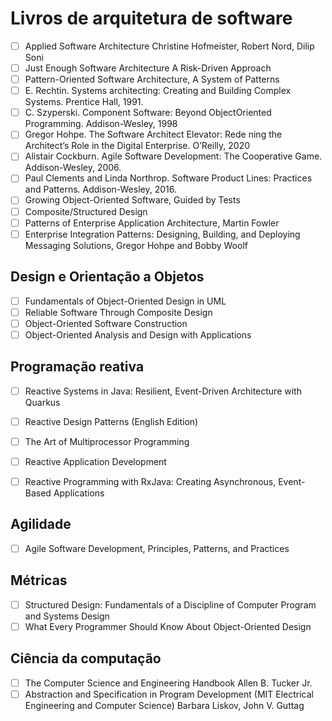 # Livros de arquitetura de software

- [ ] Applied Software Architecture Christine Hofmeister, Robert Nord, Dilip Soni
- [ ] Just Enough Software Architecture A Risk-Driven Approach
- [ ] Pattern-Oriented Software Architecture, A System of Patterns
- [ ] E. Rechtin. Systems architecting: Creating and Building Complex Systems. Prentice Hall, 1991. 
- [ ] C. Szyperski. Component Software: Beyond ObjectOriented Programming. Addison-Wesley, 1998
- [ ] Gregor Hohpe. The Software Architect Elevator: Rede ning the Architect’s Role in the Digital Enterprise. O’Reilly, 2020
- [ ] Alistair Cockburn. Agile Software Development: The Cooperative Game. Addison-Wesley, 2006.
- [ ] Paul Clements and Linda Northrop. Software Product Lines: Practices and Patterns. Addison-Wesley, 2016.
- [ ] Growing Object-Oriented Software, Guided by Tests
- [ ] Composite/Structured Design
- [ ] Patterns of Enterprise Application Architecture, Martin Fowler
- [ ] Enterprise Integration Patterns: Designing, Building, and Deploying Messaging Solutions, Gregor Hohpe and Bobby Woolf 

## Design e Orientação a Objetos

- [ ] Fundamentals of Object-Oriented Design in UML
- [ ] Reliable Software Through Composite Design
- [ ] Object-Oriented Software Construction
- [ ] Object-Oriented Analysis and Design with Applications

## Programação reativa

- [ ] Reactive Systems in Java: Resilient, Event-Driven Architecture with Quarkus
- [ ] Reactive Design Patterns (English Edition)
- [ ] The Art of Multiprocessor Programming
- [ ] Reactive Application Development
- [ ] Reactive Programming with RxJava: Creating Asynchronous, Event-Based Applications


## Agilidade

- [ ] Agile Software Development, Principles, Patterns, and Practices


## Métricas

- [ ] Structured Design: Fundamentals of a Discipline of Computer Program and Systems Design
- [ ] What Every Programmer Should Know About Object-Oriented Design

## Ciência da computação

- [ ] The Computer Science and Engineering Handbook Allen B. Tucker Jr.
- [ ] Abstraction and Specification in Program Development (MIT Electrical Engineering and Computer Science) Barbara Liskov, John V. Guttag
